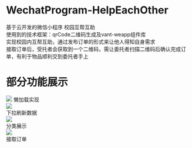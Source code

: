 # WechatProgram-HelpEachOther
基于云开发的微信小程序 校园互帮互助  
使用到的技术框架：qrCode二维码生成及vant-weapp组件库  
实现校园内互帮互助，通过发布订单的形式来让他人得知自身需求  
接取订单后，受托者会获取到一个二维码，需让委托者扫描二维码后确认完成订单，有利于物品顺利交到委托者手上  
# 部分功能展示  
![](https://cdn.jsdelivr.net/gh/linhgf/PicGo/img/WeChatProgram-HelpEachOtherShow/20210331165912.gif) 
懒加载实现  
![](https://cdn.jsdelivr.net/gh/linhgf/PicGo/img/WeChatProgram-HelpEachOtherShow/20210331170612.gif)  
下拉刷新数据  
![](https://cdn.jsdelivr.net/gh/linhgf/PicGo/img/WeChatProgram-HelpEachOtherShow/20210331170400.gif)  
分类展示  
![](https://cdn.jsdelivr.net/gh/linhgf/PicGo/img/WeChatProgram-HelpEachOtherShow/20210331170455.gif)  
接取订单
